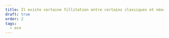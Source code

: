 ```yaml
---
title: Il existe certaine fillitation entre certains classiques et néoclassiques
draft: true
order: 2
tags:
  - eco
---
```

